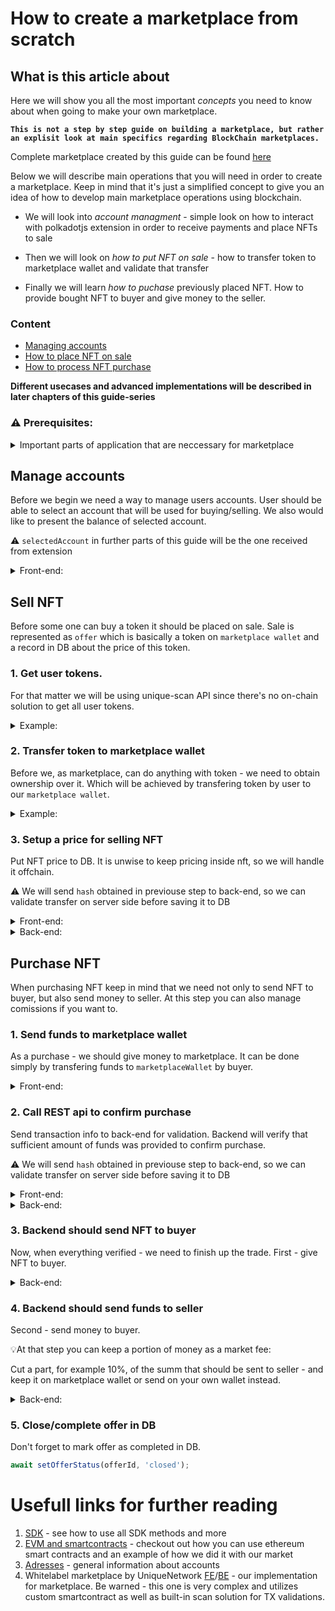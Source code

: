 # How to create a marketplace from scratch

## __What is this article about__
Here we will show you all the most important *concepts* you need to know about when going to make your own marketplace.

__```This is not a step by step guide on building a marketplace, but rather an explisit look at main specifics regarding BlockChain marketplaces.```__

Complete marketplace created by this guide can be found [here](https://github.com/UniqueNetwork/insert-your-marketplace-name)

Below we will describe main operations that you will need in order to create a marketplace. Keep in mind that it's just a simplified concept to give you an idea of how to develop main marketplace operations using blockchain.

- We will look into _account managment_ - simple look on how to interact with polkadotjs extension in order to receive payments and place NFTs to sale

- Then we will look on _how to put NFT on sale_ - how to transfer token to marketplace wallet and validate that transfer

- Finally we will learn _how to puchase_ previously placed NFT. How to provide bought NFT to buyer and give money to the seller.
### __Content__
- [Managing accounts](#Accounts)
- [How to place NFT on sale](#Sale)
- [How to process NFT purchase](#Buy)

__Different usecases and advanced implementations will be described in later chapters of this guide-series__

### __⚠️  Prerequisites:__
<details>
<summary> Important parts of application that are neccessary for marketplace</summary>

1. Main wallet that will accept money from buyers and hold selling tokens. Also known as `escrow` or `marketplaceWallet`

2. DB of sorts to store data about tokens on sale and their prices. In our examples, we will use json file as our db for simplicity

3. Frontend should know the address of `marketplace wallet` - the one that holds tokens. In our example we will receive it via back-end request on /settings, you can use environment variables

4. We will use polkadot.js extension as the main source for users to subscribe to transactions and maintain accounts.

5. `Marketplace wallet` should always have some funds on it to cover transaction fees at transfering tokens or nfts

[Extension can be found here](https://polkadot.js.org/extension/)
</details>

<a name="Accounts"></a>

## __Manage accounts__ 

Before we begin we need a way to manage users accounts. User should be able to select an account that will be used for buying/selling. We also would like to present the balance of selected account.

⚠️ `selectedAccount` in further parts of this guide will be the one received from extension

<details>
<summary>Front-end:</summary>

```ts
import { PolkadotAccount, PolkadotProvider } from '@unique-nft/accounts/polkadot';

// Get all accounts presented in polkadotjs extension
const getAccounts = async () => {
  const provider = new PolkadotProvider({ accountType: ['sr25519']});
  await provider.init();
  // get accounts from polkadot's extension
  const _accountsList = await provider.getAccounts() as PolkadotAccount[];
  if (_accountsList.length !== 0) {
    const _accounts = await web3Accounts();
    return _accounts;
  }
  throw new Error('Polkadotjs extension is not installed');
}

const getBalance = async (account) => {
  if (!account) return;
  const address = account.getAddress();
  const { availableBalance } = await sdk.balance.get({ address })
  return availableBalance;
};

let accounts = await getAccounts();
// ⚠️ User account used for interactions
let selectedAccount = accounts[0]; 
```
[More about accounts](../createAccount)
</details>

<a name="Sell"></a>

## __Sell NFT__ 

Before some one can buy a token it should be placed on sale. Sale is represented as `offer` which is basically a token on `marketplace wallet` and a record in DB about the price of this token.

### __1. Get user tokens.__

For that matter we will be using unique-scan API since there's no on-chain solution to get all user tokens.

<details>
<summary>Example:</summary>

```ts
// GQL request to get tokens
const GqlQuery = "query getTokens($limit: Int, $offset: Int, $where: TokenWhereParams = {}, $orderBy: TokenOrderByParams = {}) {\n" +
  "  tokens(where: $where, limit: $limit, offset: $offset, order_by: $orderBy) {\n" +
  "    data {\n" +
  "      collection_id\n" +
  "      collection_name\n" +
  "      owner\n" +
  "      owner_normalized\n" +
  "      image\n" +
  "      token_id\n" +
  "      token_prefix\n" +
  "      __typename\n" +
  "    }\n" +
  "    count\n" +
  "    timestamp\n" +
  "    __typename\n" +
  "  }\n" +
  "}";

// address can be obtained as "selectedAccount.address"
const getTokens = async (address: string): Promise<ScanTokenEntity[]> => {
  // GQL params to specify which tokens we want to get from DB
  const body = JSON.stringify({
    "operationName": "getTokens",
    "variables": {
      "where": {
        "_and": [
          {
            "_or": [
              {
                "owner": {
                  "_eq": address
                }
              },
              {
                "owner_normalized": {
                  "_eq": address
                }
              }
            ]
          },
        ]
      }
    },
    "query": GqlQuery
  });

  const response = await fetch(config.scanUrl || '', {
    method: 'POST',
    headers: {
      'Content-Type': 'application/json'
    },
    body,
  });

  const { data } = await response.json();
  return data.tokens.data;
};

```
</details>

### __2. Transfer token to marketplace wallet__
Before we, as marketplace, can do anything with token - we need to obtain ownership over it. Which will be achieved by transfering token by user to our `marketplace wallet`.

<details>
<summary>Example:</summary>

```ts
const { hash } = await sdk.tokens.transfer.submitWatch({ 
  address: selectedAccount?.address, 
  collectionId, 
  tokenId, 
  from: selectedAccount?.address, 
  to: escrowAddress, 
  value: 1 
}, {
  signer: selectedAccount
});

// Make sure to save "hash" for next step
```
</details>

### __3. Setup a price for selling NFT__
Put NFT price to DB. It is unwise to keep pricing inside nft, so we will handle it offchain.

⚠️ We will send `hash` obtained in previouse step to back-end, so we can validate transfer on server side before saving it to DB

<details>
<summary>Front-end:</summary>

```ts
// hash - from previouse step
// price - from UI
// selectedAccount - from extension
await fetch(`${config.marketApiUrl}/offers`, {
  method: 'POST',
  headers: {
    'Content-Type': 'application/json'
  },
  body: JSON.stringify({ hash, price, seller: selectedAccount.address })
});

```
</details>

<details>
<summary>Back-end:</summary>

```ts
import { hexToNumber } from "@polkadot/util";
// validate transaction
const { parsed, blockHash } = await sdk.extrinsics.status({ hash: txHash });

if (!parsed) throw new Error('Extrinsic is not complited or doesn\'t exist');

const { args } = await sdk.extrinsics.get({ blockHashOrNumber: blockHash, extrinsicHash: txHash });

const [from, to, collectionIdEncoded, tokenIdEncoded, valueEncoded] = args || [];

const collectionId = hexToNumber(collectionIdEncoded);
const tokenId = hexToNumber(tokenIdEncoded);
const value = hexToNumber(valueEncoded);

if (from.substrate !== seller
  || to.substrate !== getEscrowAddress() // marketplace wallet address
  || value !== 1
  ) throw new Error('Extrinsic is not valid');

// save offer to DB
const collection = await sdk.collections.get({ collectionId });
const token = await sdk.tokens.get({ collectionId, tokenId });

const { name, tokenPrefix } = collection;
const { image } = token;

// in our example - this will save offer to file
await appendOffer({ collectionId, tokenId, seller, price, tokenDescription: { collectionName: name, prefix: tokenPrefix, imageUrl: image.fullUrl || '' } });
```
</details>

<a name="Buy"></a>

## __Purchase NFT__

When purchasing NFT keep in mind that we need not only to send NFT to buyer, but also send money to seller. At this step you can also manage comissions if you want to.

### __1. Send funds to marketplace wallet__
As a purchase - we should give money to marketplace. It can be done simply by transfering funds to `marketplaceWallet` by buyer.

<details>
<summary>Front-end:</summary>

```ts
const payForToken = async (offerId, price) => {
  if(!selectedAccount?.address) return;

  const { hash } = await sdk.balance.transfer.submitWatch({ 
    address: selectedAccount.address,
    destination: marketplaceWallet,
    amount: price
  }, {
    signer: selectedAccount
  });
  return hash; // we will use it in next step to finilize purchase
}

// Once again - we will use { hash } in next step
```
</details>

### __2. Call REST api to confirm purchase__
Send transaction info to back-end for validation. Backend will verify that sufficient amount of funds was provided to confirm purchase.

⚠️ We will send `hash` obtained in previouse step to back-end, so we can validate transfer on server side before saving it to DB

<details>
<summary>Front-end:</summary>

```ts
const offerId; // from token we are trying to buy
const selectedACcount; // from polkadojs widget
const hash; // from previouse step

await fetch(`${config.marketApiUrl}/offers/buy`, {
  method: 'POST',
  headers: {
    'Content-Type': 'application/json'
  },
  body: JSON.stringify({ 
    offerId,
    buyer: selectedAccount.address,
    txHash: hash 
  })
});
```
</details>

<details>
<summary>Back-end:</summary>

Validate purchase request
```ts
import { hexToBn } from "@polkadot/util";

// get offer from DB
const offer = await getOffer(offerId);
// make sure offer does exist and not finished
if(!offer || offer.status !== 'active') throw new Error('Active offer not found');

const { collectionId, tokenId, price, seller } = offer;

const { blockHash } = await sdk.extrinsics.status({ hash: txHash });

const { args } = await sdk.extrinsics.get({ blockHashOrNumber: blockHash, extrinsicHash: txHash });

const [destination, amountRaw] = args || [];

const { decimals } = await sdk.chain.properties();

const amount = hexToBn(amountRaw);
// human price is "1 UNQ" but for chain it should be "1 000 000 000 000" (12 zeros - the amount of decimals)
const priceBN = (new BN(price)).mul((new BN(10)).pow(new BN(decimals)));

// validate user transfer: it exist, it send money to crrect address and amount is higher than the price

// Don't forget to account chain decimals when calculating transfered amounts
if (destination.id !== getEscrowAddress()
  || !amount.eq(priceBN)
) throw new Error('Extrinsic is not valid');
```

</details>

### __3. Backend should send NFT to buyer__
Now, when everything verified - we need to finish up the trade. First - give NFT to buyer.

<details>
<summary>Back-end:</summary>

```ts
await sdk.tokens.transfer.submit({
  address, // market wallet address
  collectionId,
  tokenId,
  from: address, // market wallet address`
  to: buyer, // buyer address`
  value: 1
}, {
  signer: selectedAccount
});
```
</details>

### __4. Backend should send funds to seller__
Second - send money to buyer. 

💡At that step you can keep a portion of money as a market fee:

Cut a part, for example 10%, of the summ that should be sent to seller - and keep it on marketplace wallet or send on your own wallet instead.

<details>
<summary>Back-end:</summary>

```ts
await sdk.balance.transfer.submit({
  address,
  destination: seller,
  amount: price
}, {
  signer: selectedAccount
});
```
</details>

### __5. Close/complete offer in DB__
Don't forget to mark offer as completed in DB.
```ts
await setOfferStatus(offerId, 'closed');
```

# Usefull links for further reading
1. [SDK](/sdk-docs) - see how to use all SDK methods and more
2. [EVM and smartcontracts](/evm-docs/Smart%20contracts.html) - checkout out how you can use ethereum smart contracts and an example of how we did it with our market
3. [Adresses](/about/addresses/) - general information about accounts
4. Whitelabel marketplace by UniqueNetwork [FE](https://github.com/UniqueNetwork/unique-marketplace-frontend)/[BE](https://github.com/UniqueNetwork/unique-marketplace-api) - our implementation for marketplace. Be warned - this one is very complex and utilizes custom smartcontract as well as built-in scan solution for TX validations.